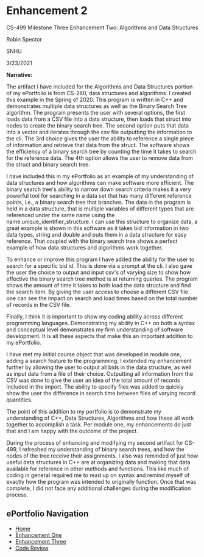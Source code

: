 # Enhancement 2
CS-499 Milestone Three Enhancement Two: Algorithms and Data Structures

Robin Spector

SNHU

3/23/2021

**Narrative:**

The artifact I have included for the Algorithms and Data Structures portion of my ePortfolio is from CS-260, data structures and algorithms. I created this example in the Spring of 2020. This program is written in C++ and demonstrates multiple data structures as well as the Binary Search Tree algorithm. The program presents the user with several options, the first loads data from a CSV file into a data structure, then loads that struct into nodes to create the binary search tree. The second option puts that data into a vector and iterates through the csv file outputting the information to the cli. The 3rd choice gives the user the ability to reference a single piece of information and retrieve that data from the struct. The software shows the efficiency of a binary search tree by counting the time it takes to search for the reference data. The 4th option allows the user to remove data from the struct and binary search tree.

I have included this in my ePortfolio as an example of my understanding of data structures and how algorithms can make software more efficient. The binary search tree&#39;s ability to narrow down search criteria makes it a very powerful tool for searching in a data set that has many different reference points, i.e., a binary search tree that branches. The data in the program is held in a data structure, that is multiple variables of different types that are referenced under the same name using the name.unique\_identifier\_structure. I can use this structure to organize data, a great example is shown in this software as it takes bid information in two data types, string and double and puts them in a data structure for easy reference. That coupled with the binary search tree shows a perfect example of how data structures and algorithms work together.

To enhance or improve this program I have added the ability for the user to search for a specific bid id. This is done via a prompt at the cli. I also gave the user the choice to output and input csv&#39;s of varying size to show how effective the binary search tree method is at returning queries. The program shows the amount of time it takes to both load the data structure and find the search item. By giving the user access to choose a different CSV file one can see the impact on search and load times based on the total number of records in the CSV file.

Finally, I think it is important to show my coding ability across different programming languages. Demonstrating my ability in C++ on both a syntax and conceptual level demonstrates my firm understanding of software development. It is all these aspects that make this an important addition to my ePortfolio.

I have met my initial course object that was developed in module one, adding a search feature to the programming. I extended my enhancement further by allowing the user to output all bids in the data structure, as well as input data from a file of their choice. Outputting all information from the CSV was done to give the user an idea of the total amount of records included in the import. The ability to specify files was added to quickly show the user the difference in search time between files of varying record quantities.

The point of this addition to my portfolio is to demonstrate my understanding of C++, Data Structures, Algorithms and how these all work together to accomplish a task. Per module one, my enhancements do just that and I am happy with the outcome of the project.

During the process of enhancing and modifying my second artifact for CS-499, I refreshed my understanding of binary search trees, and how the nodes of the tree receive their assignments. I also was reminded of just how useful data structures in C++ are at organizing data and making that data available for reference in other methods and functions. This like much of coding in general required me to read up on syntax and remind myself of exactly how the program was intended to originally function. Once that was complete, I did not face any additional challenges during the modification process.
## ePortfolio Navigation
- [Home](index.md)
- [Enhancement One](enhancement_1.md)
- [Enhancement Three](enhancement_3.md)
- [Code Review](code_review.md)
